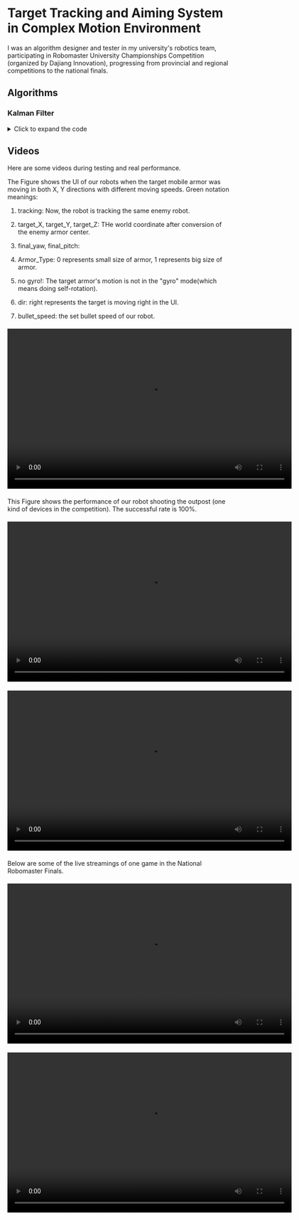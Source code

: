 # Target Tracking and Aiming System in Complex Motion Environment
I was an algorithm designer and tester in my university's robotics team, participating in Robomaster University Championships Competition (organized by Dajiang Innovation), progressing from provincial and regional competitions to the national finals.

## Algorithms

### Kalman Filter

<details>
  <summary>Click to expand the code</summary>
    <!-- ```cpp -->

    #ifndef HERORM2022_KALMAN_HPP
    #define HERORM2022_KALMAN_HPP

    #include "logger.h"
    #include "util_func.h"
    #include <Eigen/Dense>

    template<int V_X, int V_Z>
    class Kalman {
    public:
        using Matrix_zzd = Eigen::Matrix<double, V_Z, V_Z>;
        using Matrix_xxd = Eigen::Matrix<double, V_X, V_X>;
        using Matrix_zxd = Eigen::Matrix<double, V_Z, V_X>;
        using Matrix_xzd = Eigen::Matrix<double, V_X, V_Z>;
        using Matrix_x1d = Eigen::Matrix<double, V_X, 1>;
        using Matrix_z1d = Eigen::Matrix<double, V_Z, 1>;
        int64_t last_t{0};// 单位ms

    public:
        Matrix_x1d X;// k-1时刻的滤波值，即是k-1时刻的值
        Matrix_xzd K;// Kalman增益
        Matrix_xxd A;// 转移矩阵
        Matrix_zxd H;// 观测矩阵
        Matrix_xxd Q;// 预测过程噪声偏差的方差
        Matrix_zzd R;// 测量噪声偏差，(系统搭建好以后，通过测量统计实验获得)
        Matrix_xxd P;// 估计误差协方差
        double Distance_change{0};
    public:
        Kalman()
        {
            A.setIdentity();
            R = R.setIdentity();
            R(0, 0) = 4 * pow(180 / Util::PI, 2);// 角度测量值方差
            R(1, 1) = 400 * pow(180 / Util::PI, 2);// 角度测量值方差
            R(2, 2) = 4 * pow(180 / Util::PI, 2);// 角度测量值方差

            Q = Q.setIdentity();
            Q(0, 0) = 33;
            Q(1, 1) = 328280;
            Q(2, 2) = 33000;
            Q(3, 3) = 1 ;
            Q(5, 5) = 0.01 * pow((180.0 / Util::PI), 2);
            Q(6, 6) = 100.0 * pow((180.0 / Util::PI), 2);
            P = P.setIdentity();
            H << 1, 0, 0, 0, 0, 0, 0, 0,
                    0, 0, 0, 1, 0, 0, 0, 0,
                    0, 0, 0, 0, 0, 0, 1, 0;
        }
        bool judgeDistanceDelta(double distance){
            // record error
            if(distance - X(3, 0) > 1 && Distance_change < 5)
            {
                Distance_change ++;
                return false;
            }
            //if Distance_change>4时，force to reset Distance
            else if(Distance_change > 4)
            {
                Distance_change = 0;
                X(3, 0) = distance;
            }
            return true;
        }

        Kalman(Matrix_xxd A, Matrix_zxd H, Matrix_xxd Q, Matrix_zzd R, Matrix_x1d init, double t) { reset(A, H, Q, R, init, t); }

        void reset(Matrix_xxd A, Matrix_zxd H, Matrix_xxd Q, Matrix_zzd R, Matrix_x1d init, double t)
        {
            this->A = A;
            this->H = H;
            this->P = Matrix_xxd::Zero();
            this->Q = Q;
            this->R = R;
            X = init;
            last_t = t;
        }

        void reset(Matrix_x1d init, int64_t t)
        {
            X = init;
            last_t = t;
        }

        void reset(double yaw ,double distance ,double pitch)
        {
            A.setIdentity();
            P.setIdentity();
            K.setIdentity();
            X << yaw, 0.0, 0.0, distance, 0.0,0.0, pitch, 0.0;
            //last_t = t;
        }

        Matrix_x1d update(Matrix_z1d z_k, int64_t t)
        {
            if (t - last_t < 0)
            {
                LOGE("fatal error");
                exit(-1);
            }
            // time term in T
            A(0, 1) = static_cast<double>((t - last_t) * 0.001);
            A(0, 2) = static_cast<double>(0.5 * (t - last_t) * 0.001 * (t - last_t) * 0.001);
            A(1, 2) = static_cast<double>((t - last_t) * 0.001);
            A(3, 4) = static_cast<double>((t - last_t) * 0.001);
            A(4, 5) = static_cast<double>((t - last_t) * 0.001);
            A(6, 7) = static_cast<double>((t - last_t) * 0.001);
            last_t = t;

            // predict step
            Matrix_x1d p_x_k = A * X;// The prior estimate of **x** is given by the posterior estimate from the previous time step and the input information.

            // calculate the covariance
            P = A * P * A.transpose() + Q;// 计算先验均方差 p(n|n-1)=A^2*p(n-1|n-1)+q

            // 计算kalman增益
            P = A * P * A.transpose() + Q; // Calculate the prior covariance: p(n|n-1) = A^2 * p(n-1|n-1) + q

            // Calculate the Kalman gain
            K = P * H.transpose() * (H * P * H.transpose() + R).inverse(); // Kg(k) = P(k|k-1) * H' / (H * P(k|k-1) * H' + R)

            // Correct the result, i.e., compute the filtered value
            X = p_x_k + K * (z_k - H * p_x_k); // Use the residual to improve the estimate of x(t), giving the posterior estimate: X(k|k) = X(k|k-1) + Kg(k) * (Z(k) - H * X(k|k-1))

            // Update the posterior covariance
            P = (Matrix_xxd::Identity() - K * H) * P; // Calculate the posterior covariance: P[n|n] = (1 - K[n] * H) * P[n|n-1]

            return X;

            }
      };

    #endif//HERORM2022_KALMAN_HPP 


</details> 

## Videos

Here are some videos during testing and real performance.

The Figure shows the UI of our robots when the target mobile armor was moving in both X, Y directions with different moving speeds.
Green notation meanings:

1. tracking: Now, the robot is tracking the same enemy robot.

2. target_X, target_Y, target_Z: THe world coordinate after conversion of the enemy armor center.

3. final_yaw, final_pitch: 

4. Armor_Type: 0 represents small size of armor, 1 represents big size of armor.

5. no gyro!: The target armor's motion is not in the "gyro" mode(which means doing self-rotation).

6. dir: right represents the target is moving right in the UI.

7. bullet_speed: the set bullet speed of our robot.

<video width="640" height="360" controls style="display: block; margin: 20px auto;">
  <source src="./test.mp4" type="video/mp4">
  Fig1: Mobile Armor Plate Recognition, Coordinate Computation, and Tracking UI Interface
</video>

This Figure shows the performance of our robot shooting the outpost (one kind of devices in the competition). The successful rate is 100%.
<video width="640" height="360" controls style="display: block; margin: 20px auto;">
  <source src="./demo1-1.mp4" type="video/mp4">
  The performance of the shooting algorithms.
</video>


<video width="640" height="360" controls style="display: block; margin: 20px auto;">
  <source src="./demo2-1.mp4" type="video/mp4">
</video>

Below are some of the live streamings of one game in the National Robomaster Finals. 
<video width="640" height="360" controls style="display: block; margin: 20px auto;">
  <source src="./real.mp4" type="video/mp4">
  Our team is the red side, you can focus on two number-five robots having one-to-one shooting.
</video>

<video width="640" height="360" controls style="display: block; margin: 20px auto;">
  <source src="./real.mp4" type="video/mp4">
  First-view UI videos showcasing the target infomation and shooting solution.
</video>

